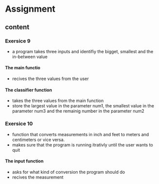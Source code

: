 # Assignment
## content
### Exersice 9
- a program takes three inputs and identifiy the bigget, smallest and the in-between value
#### The main functio
- recives the three values from the user
#### The classifier function
- takes the three values from the main function
- store the largest value in the parameter num1, the smallest value in the parameter num3 and the remainig number in the parameter num2
### Exersice 10
- function that converts measurements in inch and feet to meters and centimeters or vice versa.
- makes sure that the program is running itrativly until the user wants to quit
#### The input function
- asks for what kind of conversion the program should do
- recives the measurement 
